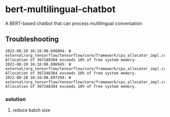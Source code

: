 # bert-multilingual-chatbot
A BERT-based chatbot that can process multilingual conversation

## Troubleshooting
```
2022-08-28 16:16:08.696094: W external/org_tensorflow/tensorflow/core/framework/cpu_allocator_impl.cc:80] Allocation of 367248384 exceeds 10% of free system memory.
2022-08-28 16:16:08.696945: W external/org_tensorflow/tensorflow/core/framework/cpu_allocator_impl.cc:80] Allocation of 367248384 exceeds 10% of free system memory.
2022-08-28 16:16:08.697294: W external/org_tensorflow/tensorflow/core/framework/cpu_allocator_impl.cc:80] Allocation of 367248384 exceeds 10% of free system memory.
```
### solution
1. reduce batch size
